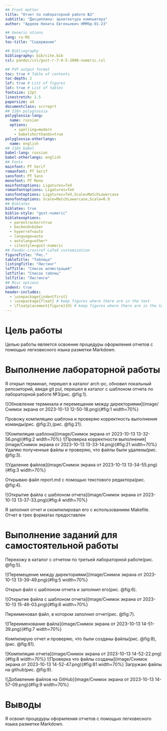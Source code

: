 ```yaml
---
## Front matter
title: "Отчет по лабораторной работе №3"
subtitle: "Дисциплина: архитектура компьютера"
author: "Ардеев Никита Евгеньевич НММбд-01-23"

## Generic otions
lang: ru-RU
toc-title: "Содержание"

## Bibliography
bibliography: bib/cite.bib
csl: pandoc/csl/gost-r-7-0-5-2008-numeric.csl

## Pdf output format
toc: true # Table of contents
toc-depth: 2
lof: true # List of figures
lot: true # List of tables
fontsize: 12pt
linestretch: 1.5
papersize: a4
documentclass: scrreprt
## I18n polyglossia
polyglossia-lang:
  name: russian
  options:
	- spelling=modern
	- babelshorthands=true
polyglossia-otherlangs:
  name: english
## I18n babel
babel-lang: russian
babel-otherlangs: english
## Fonts
mainfont: PT Serif
romanfont: PT Serif
sansfont: PT Sans
monofont: PT Mono
mainfontoptions: Ligatures=TeX
romanfontoptions: Ligatures=TeX
sansfontoptions: Ligatures=TeX,Scale=MatchLowercase
monofontoptions: Scale=MatchLowercase,Scale=0.9
## Biblatex
biblatex: true
biblio-style: "gost-numeric"
biblatexoptions:
  - parentracker=true
  - backend=biber
  - hyperref=auto
  - language=auto
  - autolang=other*
  - citestyle=gost-numeric
## Pandoc-crossref LaTeX customization
figureTitle: "Рис."
tableTitle: "Таблица"
listingTitle: "Листинг"
lofTitle: "Список иллюстраций"
lotTitle: "Список таблиц"
lolTitle: "Листинги"
## Misc options
indent: true
header-includes:
  - \usepackage{indentfirst}
  - \usepackage{float} # keep figures where there are in the text
  - \floatplacement{figure}{H} # keep figures where there are in the text
---
```


# Цель работы

Целью работы является освоение процедуры оформления отчетов с помощью легковесного
языка разметки Markdown.


# Выполнение лабораторной работы

Я открыл терминал, перешел в каталог arch-pc,  обновил локальный репозиторий, введя git pul, перешел в каталог с шаблоном отчета по лабораторной работе №3(рис. @fig:1).

![Обновление терминала и перемещение между директориями](image/Снимок экрана от 2023-10-13 12-50-18.png){#fig:1 width=70%}

Провожу компиляцию шаблона и проверяю корректность выполнения команды(рис. @fig:2),(рис. @fig:21). 

![Компиляция шаблона](image/Снимок экрана от 2023-10-13 13-32-56.png){#fig:2 width=70%}
![Проверка корректности выполнения](image/Снимок экрана от 2023-10-13 13-33-14.png){#fig:21 width=70%}
Удаляю полученные файлы и проверяю, что файлы были удалены(рис. @fig:3). 

![Удаление файлов](image/Снимок экрана от 2023-10-13 13-34-55.png){#fig:3 width=70%}

Открываю файл report.md  с помощью текстового редактора(рис. @fig:4).

![Открытие файла с шаблоном отчета](image/Снимок экрана от 2023-10-13 13-37-33.png){#fig:4 width=70%}

Я заполнил отчет и скомпилировал его с использованием Makefile. Отчет в трех форматах предоставлен
# Выполнение заданий для самостоятельной работы
Перехожу в каталог с отчетом по третьей лабораторной работе(рис. @fig:5). 

![Перемещение между директориями](image/Снимок экрана от 2023-10-13 13-39-49.png){#fig:5 width=70%}

Открыл файл с шаблоном отчета и заполнил его(рис. @fig:6). 

![Открытие файла с шаблоном отчета](image/Снимок экрана от 2023-10-13 15-46-03.png){#fig:6 width=70%}

Переименовал файл, в котором заполнил отчет(рис. @fig:7). 

![Переименование файла](image/Снимок экрана от 2023-10-13 14-51-39.png){#fig:7 width=70%}

Компилирую отчет и проверяю, что были созданы файлы(рис. @fig:8),(рис. @fig:81).

![Компиляция отчета](image/Снимок экрана от 2023-10-13 14-52-22.png){#fig:8 width=70%}
![Проверка что файлы созданы](image/Снимок экрана от 2023-10-13 14-52-47.png){#fig:81 width=70%}
Загружаю файлы на  github(рис. @fig:9). 

![Добавление файлов на GitHub](image/Снимок экрана от 2023-10-13 14-57-09.png){#fig:9 width=70%}

 



# Выводы

Я освоил процедуры оформления отчетов с помощью легковесного языка разметки Markdown.



